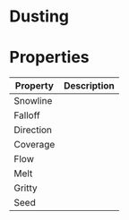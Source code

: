 # Dusting


# Properties


| Property | Description| 
| -------- | -----------|
| Snowline |  |
| Falloff |  |
| Direction |  |
| Coverage |  |
| Flow |  |
| Melt |  |
| Gritty |  |
| Seed |  |






